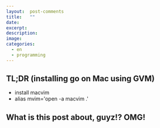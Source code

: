 ```yaml
---
layout:  post-comments
title:   ""
date:   
excerpt: 
description: 
image: 
categories:
  - en
  - programming
---
```


## TL;DR (installing go on Mac using GVM)

 - install macvim
 - alias mvim='open -a macvim .'

## What is this post about, guyz!? OMG!

